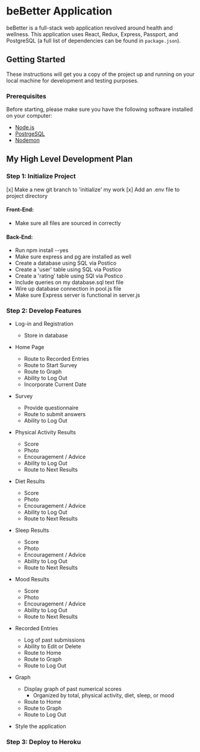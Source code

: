 
# beBetter Application
beBetter is a full-stack web application revolved around health and wellness. This application uses React, Redux, Express, Passport, and PostgreSQL (a full list of dependencies can be found in `package.json`).

## Getting Started
These instructions will get you a copy of the project up and running on your local machine for development and testing purposes.

### Prerequisites
Before starting, please make sure you have the following software installed on your computer:

- [Node.js](https://nodejs.org/en/)
- [PostrgeSQL](https://www.postgresql.org/)
- [Nodemon](https://nodemon.io/)


## My High Level Development Plan
### Step 1: Initialize Project
  [x] Make a new git branch to 'initialize' my work
  [x] Add an .env file to project directory

#### Front-End:
  * Make sure all files are sourced in correctly

#### Back-End:
  * Run npm install --yes
  * Make sure express and pg are installed as well
  * Create a database using SQL via Postico
  * Create a 'user' table using SQL via Postico
  * Create a 'rating' table using SQl via Postico
  * Include queries on my database.sql text file
  * Wire up database connection in pool.js file
  * Make sure Express server is functional in server.js

### Step 2: Develop Features
  * Log-in and Registration
    * Store in database

  * Home Page
    * Route to Recorded Entries
    * Route to Start Survey
    * Route to Graph
    * Ability to Log Out
    * Incorporate Current Date

  * Survey
    * Provide questionnaire
    * Route to submit answers
    * Ability to Log Out

  * Physical Activity Results
    * Score
    * Photo
    * Encouragement / Advice
    * Ability to Log Out
    * Route to Next Results

  * Diet Results
    * Score
    * Photo
    * Encouragement / Advice
    * Ability to Log Out
    * Route to Next Results

  * Sleep Results
    * Score
    * Photo
    * Encouragement / Advice
    * Ability to Log Out
    * Route to Next Results

  * Mood Results
    * Score
    * Photo
    * Encouragement / Advice
    * Ability to Log Out
    * Route to Next Results

  * Recorded Entries
    * Log of past submissions
    * Ability to Edit or Delete
    * Route to Home
    * Route to Graph
    * Route to Log Out

  * Graph
    * Display graph of past numerical scores
      * Organized by total, physical activity, diet, sleep, or mood
    * Route to Home
    * Route to Graph
    * Route to Log Out

  * Style the application

### Step 3: Deploy to Heroku
